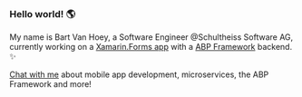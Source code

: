 ### Hello world! 🌎

My name is Bart Van Hoey, a Software Engineer @Schultheiss Software AG, currently working on a [Xamarin.Forms app](https://github.com/xamarin/Xamarin.Forms) with a [ABP Framework](https://abp.io/) backend. ✨ 

[Chat with me](https://twitter.com/bartvanhoey) about mobile app development, microservices, the ABP Framework and more!
